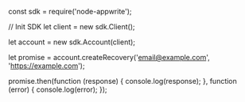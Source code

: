 const sdk = require('node-appwrite');

// Init SDK
let client = new sdk.Client();

let account = new sdk.Account(client);

let promise = account.createRecovery('email@example.com', 'https://example.com');

promise.then(function (response) {
    console.log(response);
}, function (error) {
    console.log(error);
});